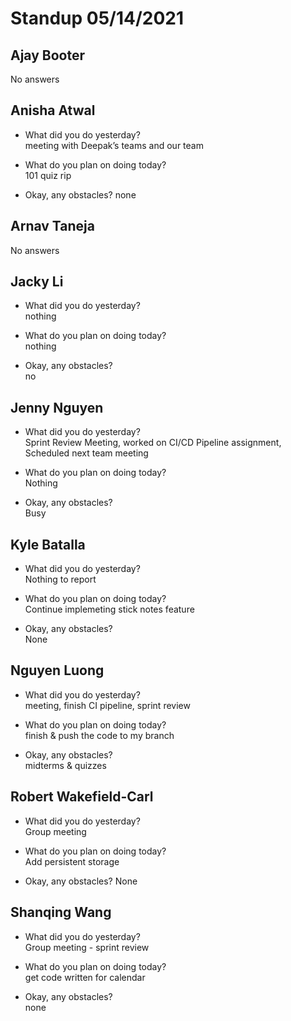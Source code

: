 # Standup 05/14/2021

## **Ajay Booter**
No answers

## **Anisha Atwal**
- What did you do yesterday?  
meeting with Deepak’s teams and our team

- What do you plan on doing today?  
101 quiz rip

- Okay, any obstacles?
none

## **Arnav Taneja**
No answers

## **Jacky Li**
- What did you do yesterday?  
nothing

- What do you plan on doing today?  
nothing

- Okay, any obstacles?  
no

## **Jenny Nguyen**
- What did you do yesterday?  
Sprint Review Meeting, worked on CI/CD Pipeline assignment, Scheduled next team meeting

- What do you plan on doing today?  
Nothing

- Okay, any obstacles?  
Busy 

## **Kyle Batalla**
- What did you do yesterday?  
Nothing to report

- What do you plan on doing today?  
Continue implemeting stick notes feature

- Okay, any obstacles?  
None

## **Nguyen Luong**
- What did you do yesterday?  
meeting, finish CI pipeline, sprint review

- What do you plan on doing today?  
finish & push the code to my branch

- Okay, any obstacles?  
midterms & quizzes

## **Robert Wakefield-Carl**
- What did you do yesterday?  
Group meeting

- What do you plan on doing today?  
Add persistent storage

- Okay, any obstacles?
None

## **Shanqing Wang**
- What did you do yesterday?  
Group meeting - sprint review

- What do you plan on doing today?  
get code written for calendar

- Okay, any obstacles?  
none

